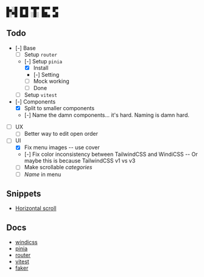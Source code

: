```
█▄░█ █▀█ ▀█▀ █▀▀ █▀
█░▀█ █▄█ ░█░ ██▄ ▄█
```

## Todo

- [-] Base
  - [ ] Setup `router`
  - [-] Setup `pinia`
    - [x] Install
    - [-] Setting
    - [ ] Mock working
    - [ ] Done
  - [ ] Setup `vitest`
- [-] Components
  - [x] Split to smaller components
  - [-] Name the damn components... it's hard. Naming is damn hard.
- [ ] UX
  - [ ] Better way to edit open order
- [ ] UI
  - [x] Fix menu images -- use cover
  - [-] Fix color inconsistency between TailwindCSS and WindiCSS -- Or maybe this is because TailwindCSS v1 vs v3
  - [ ] Make scrollable *categories*
  - [ ] *Name* in menu

## Snippets

- [Horizontal scroll](https://codepen.io/kuntau/pen/XWmJezP?editors=1010)

## Docs

- [windicss](https://windicss.org/utilities/general/colors.html)
- [pinia](https://pinia.vuejs.org/introduction.html)
- [router](https://router.vuejs.org/guide/)
- [vitest](https://vitest.dev/guide/)
- [faker](https://fakerjs.dev/guide/)

